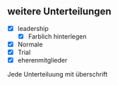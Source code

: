 
## weitere Unterteilungen
- [x] leadership
	- [x] Farblich hinterlegen
- [x] Normale
- [x] Trial 
- [x] eherenmitglieder

Jede Unterteiluung mit überschrift

